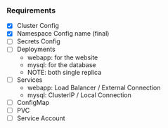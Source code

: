 ### Requirements
- [x] Cluster Config
- [x] Namespace Config name (final)
- [ ] Secrets Config
- [ ] Deployments
    - webapp: for the website
    - mysql: for the database
    - NOTE: both single replica
- [ ] Services
    - webapp: Load Balancer / External Connection
    - mysql: ClusterIP / Local Connection
- [ ] ConfigMap
- [ ] PVC
- [ ] Service Account
